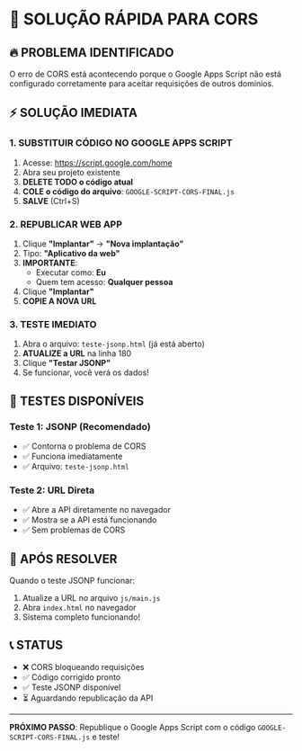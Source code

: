 # 🚨 SOLUÇÃO RÁPIDA PARA CORS

## 🔥 PROBLEMA IDENTIFICADO
O erro de CORS está acontecendo porque o Google Apps Script não está configurado corretamente para aceitar requisições de outros domínios.

## ⚡ SOLUÇÃO IMEDIATA

### 1. **SUBSTITUIR CÓDIGO NO GOOGLE APPS SCRIPT**
1. Acesse: https://script.google.com/home
2. Abra seu projeto existente
3. **DELETE TODO o código atual**
4. **COLE o código do arquivo**: `GOOGLE-SCRIPT-CORS-FINAL.js`
5. **SALVE** (Ctrl+S)

### 2. **REPUBLICAR WEB APP**
1. Clique **"Implantar"** → **"Nova implantação"**
2. Tipo: **"Aplicativo da web"**
3. **IMPORTANTE**: 
   - Executar como: **Eu**
   - Quem tem acesso: **Qualquer pessoa**
4. Clique **"Implantar"**
5. **COPIE A NOVA URL**

### 3. **TESTE IMEDIATO**
1. Abra o arquivo: `teste-jsonp.html` (já está aberto)
2. **ATUALIZE a URL** na linha 180
3. Clique **"Testar JSONP"**
4. Se funcionar, você verá os dados!

## 🎯 TESTES DISPONÍVEIS

### **Teste 1: JSONP** (Recomendado)
- ✅ Contorna o problema de CORS
- ✅ Funciona imediatamente
- ✅ Arquivo: `teste-jsonp.html`

### **Teste 2: URL Direta**
- ✅ Abre a API diretamente no navegador
- ✅ Mostra se a API está funcionando
- ✅ Sem problemas de CORS

## 🚀 APÓS RESOLVER

Quando o teste JSONP funcionar:
1. Atualize a URL no arquivo `js/main.js`
2. Abra `index.html` no navegador
3. Sistema completo funcionando!

## 📞 STATUS
- ❌ CORS bloqueando requisições
- ✅ Código corrigido pronto
- ✅ Teste JSONP disponível
- ⏳ Aguardando republicação da API

---
**PRÓXIMO PASSO**: Republique o Google Apps Script com o código `GOOGLE-SCRIPT-CORS-FINAL.js` e teste!
